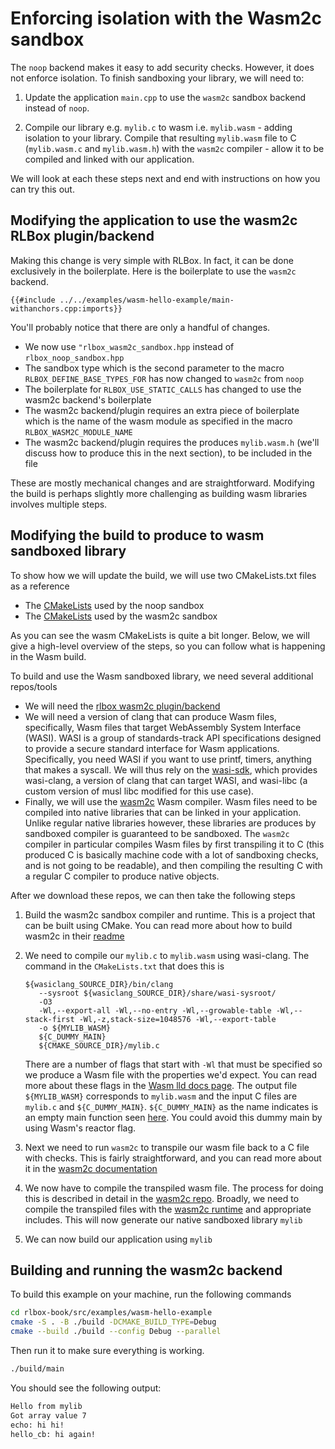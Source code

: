 # Enforcing isolation with the Wasm2c sandbox

The `noop` backend makes it easy to add security checks. However, it does not
enforce isolation. To finish sandboxing your library, we will need to:

1. Update the application `main.cpp` to use the `wasm2c` sandbox backend instead
   of `noop`.

2. Compile our library e.g. `mylib.c` to wasm i.e. `mylib.wasm` - adding
   isolation to your library. Compile that resulting `mylib.wasm` file to C
   (`mylib.wasm.c` and `mylib.wasm.h`) with the `wasm2c` compiler - allow it to
   be compiled and linked with our application.

We will look at each these steps next and end with instructions on how you can
try this out.

## Modifying the application to use the wasm2c RLBox plugin/backend

Making this change is very simple with RLBox. In fact, it can be done
exclusively in the boilerplate. Here is the boilerplate to use the `wasm2c`
backend.
```
{{#include ../../examples/wasm-hello-example/main-withanchors.cpp:imports}}
```

You'll probably notice that there are only a handful of changes.
- We now use `"rlbox_wasm2c_sandbox.hpp` instead of `rlbox_noop_sandbox.hpp`
- The sandbox type which is the second parameter to the macro
`RLBOX_DEFINE_BASE_TYPES_FOR` has now changed to `wasm2c` from `noop`
- The boilerplate for `RLBOX_USE_STATIC_CALLS` has changed to use the wasm2c backend's boilerplate
- The wasm2c backend/plugin requires an extra piece of boilerplate which is the name of the wasm module as specified in the macro `RLBOX_WASM2C_MODULE_NAME`
- The wasm2c backend/plugin requires the produces `mylib.wasm.h` (we'll discuss how to produce this in the next section), to be included in the file

These are mostly mechanical changes and are straightforward. Modifying the build
is perhaps slightly more challenging as building wasm libraries involves
multiple steps.


## Modifying the build to produce to wasm sandboxed library

To show how we will update the build, we will use two CMakeLists.txt files as a reference
- The [CMakeLists](/examples/noop-hello-example/CMakeLists.txt) used by the noop sandbox
- The [CMakeLists](/examples/wasm-hello-example/CMakeLists.txt) used by the wasm2c sandbox

As you can see the wasm CMakeLists is quite a bit longer. Below, we will give a
high-level overview of the steps, so you can follow what is happening in the
Wasm build.

To build and use the Wasm sandboxed library, we need several additional repos/tools
- We will need the [rlbox wasm2c plugin/backend](https://github.com/PLSysSec/rlbox_wasm2c_sandbox.git)
- We will need a version of clang that can produce Wasm files, specifically,
  Wasm files that target WebAssembly System Interface (WASI). WASI is a group of
  standards-track API specifications designed to provide a secure standard
  interface for Wasm applications. Specifically, you need WASI if you want to
  use printf, timers, anything that makes a syscall. We will thus rely on the
  [wasi-sdk](https://github.com/WebAssembly/wasi-sdk), which provides
  wasi-clang, a version of clang that can target WASI, and wasi-libc (a custom
  version of musl libc modified for this use case).
- Finally, we will use the [wasm2c](https://github.com/WebAssembly/wabt/) Wasm
  compiler. Wasm files need to be compiled into native libraries that can be
  linked in your application. Unlike regular native libraries however, these
  libraries are produces by sandboxed compiler is guaranteed to be sandboxed.
  The `wasm2c` compiler in particular compiles Wasm files by first transpiling
  it to C (this produced C is basically machine code with a lot of sandboxing
  checks, and is not going to be readable), and then compiling the resulting C
  with a regular C compiler to produce native objects.

After we download these repos, we can then take the following steps

1. Build the wasm2c sandbox compiler and runtime. This is a project that can be
   built using CMake. You can read more about how to build wasm2c in their
   [readme](https://github.com/WebAssembly/wabt?tab=readme-ov-file#building-using-cmake-directly-linux-and-macos)

2. We need to compile our `mylib.c` to  `mylib.wasm` using wasi-clang. The
   command in the `CMakeLists.txt` that does this is

   ```
   ${wasiclang_SOURCE_DIR}/bin/clang
      --sysroot ${wasiclang_SOURCE_DIR}/share/wasi-sysroot/
      -O3
      -Wl,--export-all -Wl,--no-entry -Wl,--growable-table -Wl,--stack-first -Wl,-z,stack-size=1048576 -Wl,--export-table
      -o ${MYLIB_WASM}
      ${C_DUMMY_MAIN}
      ${CMAKE_SOURCE_DIR}/mylib.c
   ```

   There are a number of flags that start with `-Wl` that must be specified so
   we produce a Wasm file with the properties we'd expect. You can read more
   about these flags in the [Wasm lld docs
   page](https://lld.llvm.org/WebAssembly.html). The output file `${MYLIB_WASM}`
   corresponds to `mylib.wasm` and the input C files are `mylib.c` and
   `${C_DUMMY_MAIN}`. `${C_DUMMY_MAIN}` as the name indicates is an empty main
   function seen
   [here](https://github.com/PLSysSec/rlbox_wasm2c_sandbox/blob/master/c_src/wasm2c_sandbox_wrapper.c).
   You could avoid this dummy main by using Wasm's reactor flag.

3. Next we need to run `wasm2c` to transpile our wasm file back to a C file with
   checks. This is fairly straightforward, and you can read more about it in the
   [wasm2c documentation](https://github.com/WebAssembly/wabt/tree/main/wasm2c)

4. We now have to compile the transpiled wasm file. The process for doing this
   is described in detail in the [wasm2c
   repo](https://github.com/WebAssembly/wabt/tree/main/wasm2c#compiling-the-wasm2c-output).
   Broadly, we need to compile the transpiled files with the [wasm2c
   runtime](https://github.com/WebAssembly/wabt/tree/main/wasm2) and appropriate
   includes. This will now generate our native sandboxed library `mylib`

5. We can now build our application using `mylib`

## Building and running the wasm2c backend

To build this example on your machine, run the following commands

```bash
cd rlbox-book/src/examples/wasm-hello-example
cmake -S . -B ./build -DCMAKE_BUILD_TYPE=Debug
cmake --build ./build --config Debug --parallel
```

Then run it to make sure everything is working.

```bash
./build/main
```

You should see the following output:

```bash
Hello from mylib
Got array value 7
echo: hi hi!
hello_cb: hi again!
```

